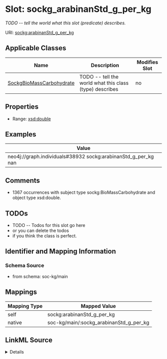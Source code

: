 

# Slot: sockg_arabinanStd_g_per_kg


_TODO -- tell the world what this slot (predicate) describes._





URI: [sockg:arabinanStd_g_per_kg](http://www.semanticweb.org/sockg/ontologies/2024/0/soil-carbon-ontology/arabinanStd_g_per_kg)



<!-- no inheritance hierarchy -->





## Applicable Classes

| Name | Description | Modifies Slot |
| --- | --- | --- |
| [SockgBioMassCarbohydrate](../classes/SockgBioMassCarbohydrate.md) | TODO -- tell the world what this class (type) describes |  no  |







## Properties

* Range: [xsd:double](http://www.w3.org/2001/XMLSchema#double)






## Examples

| Value |
| --- |
| neo4j://graph.individuals#38932 sockg:arabinanStd_g_per_kg nan |

## Comments

* 1367 occurrences with subject type sockg:BioMassCarbohydrate and object type xsd:double.

## TODOs

* TODO -- Todos for this slot go here
* or you can delete the todos
* if you think the class is perfect.

## Identifier and Mapping Information







### Schema Source


* from schema: soc-kg/main




## Mappings

| Mapping Type | Mapped Value |
| ---  | ---  |
| self | sockg:arabinanStd_g_per_kg |
| native | soc-kg/main/:sockg_arabinanStd_g_per_kg |




## LinkML Source

<details>
```yaml
name: sockg_arabinanStd_g_per_kg
description: TODO -- tell the world what this slot (predicate) describes.
todos:
- TODO -- Todos for this slot go here
- or you can delete the todos
- if you think the class is perfect.
comments:
- 1367 occurrences with subject type sockg:BioMassCarbohydrate and object type xsd:double.
examples:
- value: neo4j://graph.individuals#38932 sockg:arabinanStd_g_per_kg nan
from_schema: soc-kg/main
rank: 1000
slot_uri: sockg:arabinanStd_g_per_kg
alias: sockg_arabinanStd_g_per_kg
domain_of:
- sockg_BioMassCarbohydrate
range: double

```
</details>